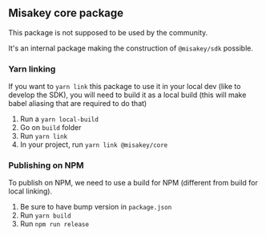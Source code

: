 ## Misakey core package

This package is not supposed to be used by the community.

It's an internal package making the construction of `@misakey/sdk` possible.

### Yarn linking

If you want to `yarn link` this package to use it in your local dev (like to develop the SDK), you will need to build it as a local build (this will make babel aliasing that are required to do that)

1. Run a `yarn local-build`
2. Go on `build` folder
3. Run `yarn link`
4. In your project, run `yarn link @misakey/core`

### Publishing on NPM

To publish on NPM, we need to use a build for NPM (different from build for local linking). 

1. Be sure to have bump version in `package.json`
2. Run `yarn build`
3. Run `npm run release`
